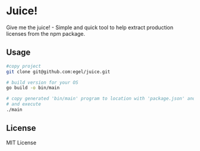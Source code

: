 # Juice!

Give me the juice! - Simple and quick tool to help extract production licenses from the npm package.

## Usage

```bash
#copy project
git clone git@github.com:egel/juice.git

# build version for your OS
go build -o bin/main

# copy generated 'bin/main' program to location with 'package.json' and 'package-lock.json' files
# and execute
./main
```

## License

MIT License